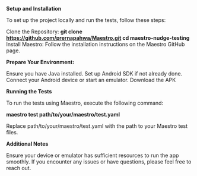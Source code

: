 **Setup and Installation**

To set up the project locally and run the tests, follow these steps:

Clone the Repository:
**git clone https://github.com/prernapahwa/Maestro.git
cd maestro-nudge-testing**
Install Maestro: Follow the installation instructions on the Maestro GitHub page.




**Prepare Your Environment:**

Ensure you have Java installed.
Set up Android SDK if not already done.
Connect your Android device or start an emulator.
Download the APK




**Running the Tests**

To run the tests using Maestro, execute the following command:

**maestro test path/to/your/maestro/test.yaml**

Replace path/to/your/maestro/test.yaml with the path to your Maestro test files.




**Additional Notes**

Ensure your device or emulator has sufficient resources to run the app smoothly.
If you encounter any issues or have questions, please feel free to reach out.
